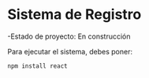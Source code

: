 <h1> Sistema de Registro </h1>

-Estado de proyecto: En construcción

Para ejecutar el sistema, debes poner:

```npm install react  ```
